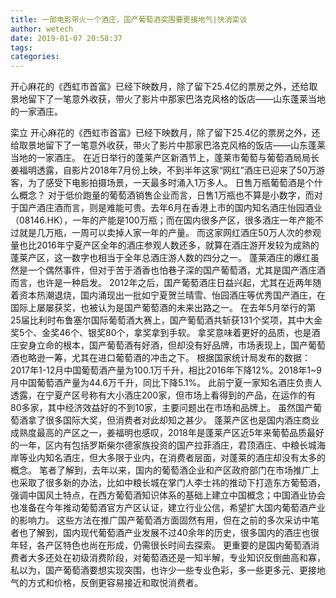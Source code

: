 ```yaml
---
title: 一部电影带火一个酒庄，国产葡萄酒突围要更接地气|快消栾谈
author: wetech
date: 2019-01-07 20:58:37
tags: 
categories: 
---
```

开心麻花的《西虹市首富》已经下映数月，除了留下25.4亿的票房之外，还给取景地留下了一笔意外收获，带火了影片中那家巴洛克风格的饭店——山东蓬莱当地的一家酒庄。
<!-- more -->
栾立
开心麻花的《西虹市首富》已经下映数月，除了留下25.4亿的票房之外，还给取景地留下了一笔意外收获，带火了影片中那家巴洛克风格的饭店——山东蓬莱当地的一家酒庄。
在近日举行的蓬莱产区新酒节上，蓬莱市葡萄与葡萄酒局局长姜福明透露，自影片2018年7月份上映，不到半年这家“网红”酒庄已迎来了50万游客，为了感受下电影拍摄场景，一天最多时涌入1万多人。
日售万瓶葡萄酒是个什么概念？
对于低价跑量的葡萄酒销售企业而言，日售1万瓶也不算是小数字，而对于国产酒庄酒而言，则是难能可贵。去年6月在香港上市的国内知名酒庄怡园酒业（08146.HK），一年的产能是100万瓶；而在国内很多产区，很多酒庄一年产能不过就是几万瓶，一周可以卖掉人家一年的产量。
而这家网红酒庄50万人次的参观量也比2016年宁夏产区全年的酒庄参观人数还多，就算在酒庄游开发较为成熟的蓬莱产区，这一数字也相当于全年总酒庄游人数的四分之一。
蓬莱酒庄的爆红虽然是一个偶然事件，但对于苦于酒香也怕巷子深的国产葡萄酒，尤其是国产酒庄酒而言，也许是一种启发。
2012年之后，国产葡萄酒庄日益兴起，尤其在近两年随着资本热潮退烧，国内涌现出一批如宁夏贺兰晴雪、怡园酒庄等优秀国产酒庄，在国际上屡屡获奖，也被认为是国产葡萄酒的未来出路之一。
在去年5月举行的第25届比利时布鲁塞尔国际葡萄酒大赛上，国产葡萄酒共斩获131个奖项，其中大金奖5个、金奖46个、银奖80个，拿奖拿到手软。
拿奖意味着更好的品质，也是酒庄安身立命的根本，国产葡萄酒有好酒，但却没有好品牌，市场表现上，国产葡萄酒也略逊一筹，尤其在进口葡萄酒的冲击之下。
根据国家统计局发布的数据：2017年1-12月中国葡萄酒产量为100.1万千升，相比2016年下降12%。2018年1~9月中国葡萄酒产量为44.6万千升，同比下降5.1%。
此前宁夏一家知名酒庄负责人透露，在宁夏产区号称有大小酒庄200家，但市场上看得到的产品，在运作的有80多家，其中经济效益好的不到10家，主要问题出在市场和品牌上。
虽然国产葡萄酒拿了很多国际大奖，但消费者对此却知之甚少。
蓬莱产区也是国内酒庄商业成熟度最高的产区之一，姜福明也感叹，2018年是蓬莱产区近5年来葡萄品质最好的一年，区内有包括罗斯柴尔德家族投资的国产拉菲酒庄，君顶酒庄、中粮长城海岸等业内知名酒庄，但大多限于业内，在消费者层面，对蓬莱的酒庄却没有太多的概念。
笔者了解到，去年以来，国内的葡萄酒企业和产区政府部门在市场推广上也采取了很多新的办法，比如中粮长城在掌门人李士祎的推动下打造东方葡萄酒，强调中国风土特点，在西方葡萄酒知识体系的基础上建立中国概念；中国酒业协会也准备在今年推动葡萄酒官方产区认证，建立行业公信，希望扩大国内葡萄酒产业的影响力。
这些方法在推广国产葡萄酒方面固然有用，但在之前的多次采访中笔者也了解到，国内现代葡萄酒产业发展不过40余年的历史，很多国内的酒庄也很年轻，各产区特色也尚在形成，仍需很长时间去探索。
更重要的是国内葡萄酒消费者大多还处在初级消费阶段，对葡萄酒还是一知半解，专业知识反倒曲高和寡，私以为，国产葡萄酒要想实现突围，也许少一些专业色彩，多一些更多元、更接地气的方式和价格，反倒更容易接近和取悦消费者。
 
 
